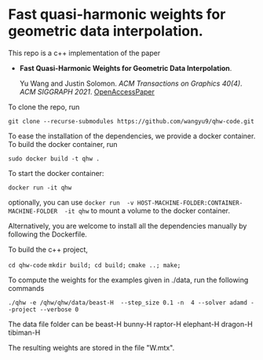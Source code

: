 # Fast quasi-harmonic weights for geometric data interpolation.

This repo is a c++ implementation of the paper 

*	**Fast Quasi-Harmonic Weights for Geometric Data Interpolation**.

	Yu Wang and Justin Solomon.
	_ACM Transactions on Graphics 40(4)_.
	_ACM SIGGRAPH 2021_.
	[OpenAccessPaper](https://dl.acm.org/doi/abs/10.1145/3450626.3459801)

To clone the repo, run

`git clone --recurse-submodules https://github.com/wangyu9/qhw-code.git`

To ease the installation of the dependencies, we provide a docker container. To build the docker container, run

`sudo docker build -t qhw .`

To start the docker container:

`docker run -it qhw`

optionally, you can use  `docker run  -v HOST-MACHINE-FOLDER:CONTAINER-MACHINE-FOLDER  -it qhw` to mount a volume to the docker container. 

Alternatively, you are welcome to install all the dependencies manually by following the Dockerfile. 

To build the c++ project, 

`cd qhw-code`
`mkdir build; cd build;`
`cmake ..; make;`

To compute the weights for the examples given in ./data, run the following commands

`./qhw -e /qhw/qhw/data/beast-H  --step_size 0.1 -n  4 --solver adamd --project --verbose 0`

The data file folder can be 
beast-H
bunny-H 
raptor-H 
elephant-H 
dragon-H
tibiman-H

The resulting weights are stored in the file "W.mtx". 
